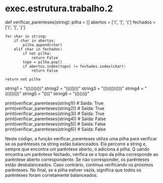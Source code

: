 # exec.estrutura.trabalho.2

def verificar_parenteses(string):
    pilha = []
    abertos = ['(', '[', '{']
    fechados = [')', ']', '}']
    
    for char in string:
        if char in abertos:
            pilha.append(char)
        elif char in fechados:
            if not pilha:
                return False
            topo = pilha.pop()
            if abertos.index(topo) != fechados.index(char):
                return False
    
    return not pilha

string1 = "(()()()())"
string2 = "(((())))"
string3 = "(()((())()))"
string4 = "((((((())"
string5 = "()))"
string6 = "(()()(()"

print(verificar_parenteses(string1))  # Saída: True
print(verificar_parenteses(string2))  # Saída: True
print(verificar_parenteses(string3))  # Saída: True
print(verificar_parenteses(string4))  # Saída: False
print(verificar_parenteses(string5))  # Saída: False
print(verificar_parenteses(string6))  # Saída: False

Neste código, a função verificar_parenteses utiliza uma pilha para verificar se os parênteses na string estão balanceados. 
Ela percorre a string e, sempre que encontra um parêntese aberto, o adiciona à pilha. Q
uando encontra um parêntese fechado, verifica se o topo da pilha corresponde ao parêntese aberto correspondente. 
Se não corresponder, os parênteses estão desbalanceados. Caso contrário, continua verificando os próximos parênteses. 
No final, se a pilha estiver vazia, significa que todos os parênteses foram corretamente balanceados.
